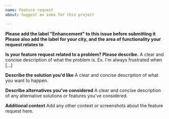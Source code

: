 ```yaml
---
name: Feature request
about: Suggest an idea for this project

---
```


**Please add the label "Enhancement" to this issue before submitting it**
**Please also add the label for your city, and the area of functionality your request relates to**

**Is your feature request related to a problem? Please describe.**
A clear and concise description of what the problem is. Ex. I'm always frustrated when [...]

**Describe the solution you'd like**
A clear and concise description of what you want to happen.

**Describe alternatives you've considered**
A clear and concise description of any alternative solutions or features you've considered.

**Additional context**
Add any other context or screenshots about the feature request here.
